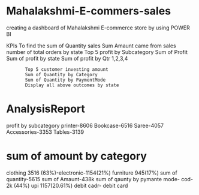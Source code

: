 # Mahalakshmi-E-commers-sales
creating a dashboard of Mahalakshmi E-commerce store by using POWER BI

KPIs
To find the sum of Quantity sales
           Sum Amaunt came from sales
           number of total orders by state
           Top 5 profit by Subcategory
           Sum of Profit
           Sum of profit by state
           Sum of profit by Qtr 1,2,3,4
           
           Top 5 customer investing amount
           Sum of Quantity by Category
           Sum of Quantity by PaymentMode
           Display all above outcomes by state

  # AnalysisReport
  profit by subcategory
           printer-8606
           Bookcase-6516
           Saree-4057
           Accessories-3353
           Tables-3139
 #  sum of amount by category
 clothing 3516  (63%)-electronic-1154(21%) furniture   945(17%)
 sum of quantity-5615
 sum of Amaunt-438k
 sum of qaunty by pymante mode-
 cod-2k (44%)
 upi 1157(20.61%)
 debit cadr-
 debit card

